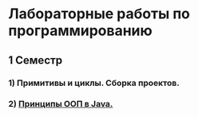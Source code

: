 # Лабораторные работы по программированию

## 1 Семестр
### 1) Примитивы и циклы. Сборка проектов.
### 2) <a href="/lab2/">Принципы ООП в Java.</a>